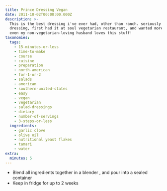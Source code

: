 ```yaml
---
title: Prince Dressing Vegan
date: 2011-10-02T00:00:00.000Z
description: >-
  This is the best dressing i've ever had, other than ranch. seriously love this
  dressing, first had it at soul vegetarian restaurant, and wanted more salad!!
  even my non-vegetarian-loving husband loves this stuff!
taxonomies:
  tags:
    - 15-minutes-or-less
    - time-to-make
    - course
    - cuisine
    - preparation
    - north-american
    - for-1-or-2
    - salads
    - american
    - southern-united-states
    - easy
    - vegan
    - vegetarian
    - salad-dressings
    - dietary
    - number-of-servings
    - 3-steps-or-less
  ingredients:
    - garlic clove
    - olive oil
    - nutritional yeast flakes
    - tamari
    - water
extra:
  minutes: 5
---
```

 - Blend all ingredients together in a blender , and pour into a sealed container
 - Keep in fridge for up to 2 weeks
